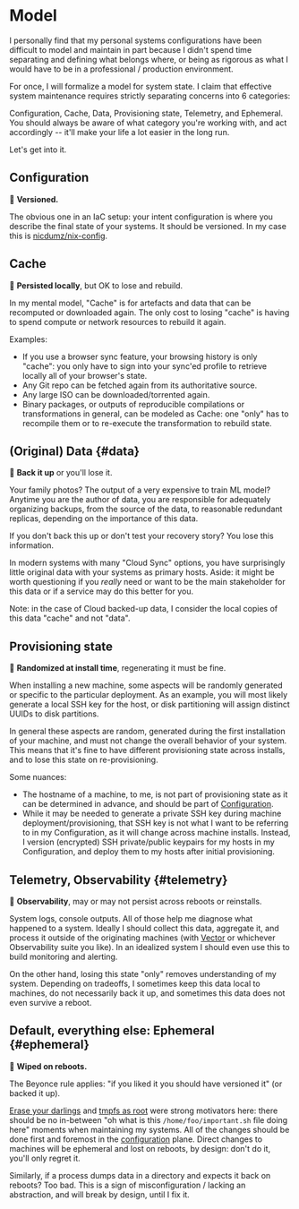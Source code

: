# Model

I personally find that my personal systems configurations have been difficult to model and maintain
in part because I didn't spend time separating and defining what belongs where, or being as rigorous
as what I would have to be in a professional / production environment.

For once, I will formalize a model for system state. I claim that effective system maintenance
requires strictly separating concerns into 6 categories:

Configuration, Cache, Data, Provisioning state, Telemetry, and Ephemeral. You should always be aware
of what category you're working with, and act accordingly -- it'll make your life a lot easier in
the long run.

Let's get into it.

## Configuration

:memo: **Versioned.**

The obvious one in an IaC setup: your intent configuration is where you describe the final state of
your systems. It should be versioned. In my case this is
[nicdumz/nix-config](https://github.com/nicdumz/nix-config).

## Cache

:memo: **Persisted locally**, but OK to lose and rebuild.

In my mental model, "Cache" is for artefacts and data that can be recomputed or downloaded again.
The only cost to losing "cache" is having to spend compute or network resources to rebuild it again.

Examples:

- If you use a browser sync feature, your browsing history is only "cache": you only have to sign
  into your sync'ed profile to retrieve locally all of your browser's state.
- Any Git repo can be fetched again from its authoritative source.
- Any large ISO can be downloaded/torrented again.
- Binary packages, or outputs of reproducible compilations or transformations in general, can be
  modeled as Cache: one "only" has to recompile them or to re-execute the transformation to rebuild
  state.

## (Original) Data {#data}

:memo: **Back it up** or you'll lose it.

Your family photos? The output of a very expensive to train ML model? Anytime you are the author of
data, you are responsible for adequately organizing backups, from the source of the data, to
reasonable redundant replicas, depending on the importance of this data.

If you don't back this up or don't test your recovery story? You lose this information.

In modern systems with many "Cloud Sync" options, you have surprisingly little original data with your
systems as primary hosts. Aside: it might be worth questioning if you _really_ need or want to be the
main stakeholder for this data or if a service may do this better for you.

Note: in the case of Cloud backed-up data, I consider the local copies of this data "cache" and not
"data".

## Provisioning state

:memo: **Randomized at install time**, regenerating it must be fine.

When installing a new machine, some aspects will be randomly generated or specific to the particular
deployment. As an example, you will most likely generate a local SSH key for the host, or disk
partitioning will assign distinct UUIDs to disk partitions.

In general these aspects are random, generated during the first installation of your machine, and
must not change the overall behavior of your system. This means that it's fine to have different
provisioning state across installs, and to lose this state on re-provisioning.

Some nuances:

- The hostname of a machine, to me, is not part of provisioning state as it can be determined in
  advance, and should be part of [Configuration](#configuration).
- While it may be needed to generate a private SSH key during machine deployment/provisioning, that
  SSH key is not what I want to be referring to in my Configuration, as it will change across
  machine installs. Instead, I version (encrypted) SSH private/public keypairs for my hosts in my
  Configuration, and deploy them to my hosts after initial provisioning.

## Telemetry, Observability {#telemetry}

:memo: **Observability**, may or may not persist across reboots or reinstalls.

System logs, console outputs. All of those help me diagnose what happened to a system. Ideally I
should collect this data, aggregate it, and process it outside of the originating machines (with
[Vector](https://vector.dev/) or whichever Observability suite you like). In an idealized system I
should even use this to build monitoring and alerting.

On the other hand, losing this state "only" removes understanding of my system. Depending on
tradeoffs, I sometimes keep this data local to machines, do not necessarily back it up, and
sometimes this data does not even survive a reboot.

## Default, everything else: Ephemeral {#ephemeral}

:memo: **Wiped on reboots.**

The Beyonce rule applies: "if you liked it you should have versioned it" (or backed it up).

[Erase your darlings](https://grahamc.com/blog/erase-your-darlings/) and
[tmpfs as root](https://elis.nu/blog/2020/05/nixos-tmpfs-as-root/) were strong motivators here:
there should be no in-between "oh what is this `/home/foo/important.sh` file doing here" moments
when maintaining my systems. All of the changes should be done first and foremost in the
[configuration](#configuration) plane. Direct changes to machines will be ephemeral and lost on
reboots, by design: don't do it, you'll only regret it.

Similarly, if a process dumps data in a directory and expects it back on reboots? Too bad. This is a
sign of misconfiguration / lacking an abstraction, and will break by design, until I fix it.
